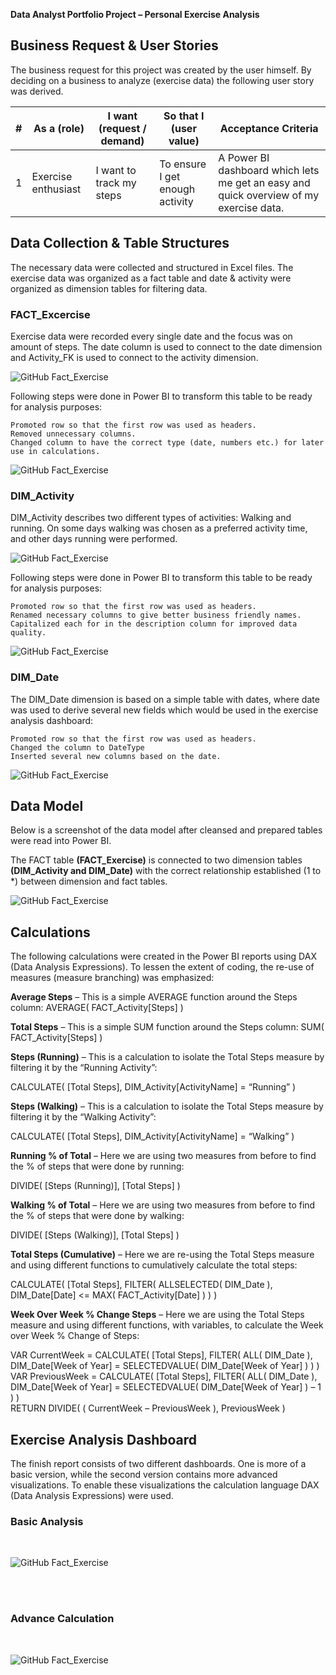 **Data Analyst Portfolio Project – Personal Exercise Analysis**

## Business Request & User Stories

The business request for this project was created by the user himself. By deciding on a business to analyze (exercise data) the following user story was derived.

|#|As a (role)|I want (request / demand)|So that I (user value)|Acceptance Criteria|
|---|---|---|---|---|
|1|Exercise enthusiast|I want to track my steps|To ensure I get enough activity|A Power BI dashboard which lets me get an easy and quick overview of my exercise data.|

## Data Collection & Table Structures
The necessary data were collected and structured in Excel files. The exercise data was organized as a fact table and date & activity were organized as dimension tables for filtering data.

### FACT_Excercise
Exercise data were recorded every single date and the focus was on amount of steps. The date column is used to connect to the date dimension and Activity_FK is used to connect to the activity dimension.

![GitHub Fact_Exercise](/images/Fact_Exercise.PNG)

Following steps were done in Power BI to transform this table to be ready for analysis purposes:

    Promoted row so that the first row was used as headers.
    Removed unnecessary columns.
    Changed column to have the correct type (date, numbers etc.) for later use in calculations.
    
![GitHub Fact_Exercise](/images/Fact_Activity_steps.PNG)
    
### DIM_Activity
DIM_Activity describes two different types of activities: Walking and running. On some days walking was chosen as a preferred activity time, and other days running were performed.

![GitHub Fact_Exercise](/images/Dim_Activity.PNG)

 Following steps were done in Power BI to transform this table to be ready for analysis purposes:

    Promoted row so that the first row was used as headers.
    Renamed necessary columns to give better business friendly names.
    Capitalized each for in the description column for improved data quality.
    
![GitHub Fact_Exercise](/images/Dim_Activity_steps.PNG)
    
### DIM_Date

The DIM_Date dimension is based on a simple table with dates, where date was used to derive several new fields which would be used in the exercise analysis dashboard:

    Promoted row so that the first row was used as headers.
    Changed the column to DateType
    Inserted several new columns based on the date.
    
![GitHub Fact_Exercise](/images/Dim_Date_steps.PNG)
    
## Data Model

Below is a screenshot of the data model after cleansed and prepared tables were read into Power BI.

The FACT table **(FACT_Exercise)** is connected to two dimension tables **(DIM_Activity and DIM_Date)** with the correct relationship established (1 to *) between dimension and fact tables.

![GitHub Fact_Exercise](/images/Data_Model.PNG)

## Calculations

The following calculations were created in the Power BI reports using DAX (Data Analysis Expressions). To lessen the extent of coding, the re-use of measures (measure branching) was emphasized:

**Average Steps** – This is a simple AVERAGE function around the Steps column:
AVERAGE( FACT_Activity[Steps] )

**Total Steps** – This is a simple SUM function around the Steps column:
SUM( FACT_Activity[Steps] )

**Steps (Running)** – This is a calculation to isolate the Total Steps measure by filtering it by the “Running Activity”:

CALCULATE(
    [Total Steps],
    DIM_Activity[ActivityName] = “Running”
)

**Steps (Walking)** – This is a calculation to isolate the Total Steps measure by filtering it by the “Walking Activity”:

CALCULATE(
[Total Steps],
DIM_Activity[ActivityName] = “Walking”
)

**Running % of Total** – Here we are using two measures from before to find the % of steps that were done by running:

DIVIDE(
[Steps (Running)],
[Total Steps]
)

**Walking % of Total** – Here we are using two measures from before to find the % of steps that were done by walking:

DIVIDE(
    [Steps (Walking)],
    [Total Steps]
)

**Total Steps (Cumulative)** – Here we are re-using the Total Steps measure and using different functions to cumulatively calculate the total steps:

CALCULATE(
[Total Steps],
FILTER(
ALLSELECTED( DIM_Date ),
DIM_Date[Date]
<= MAX( FACT_Activity[Date] )
)
)

**Week Over Week % Change Steps** – Here we are using the Total Steps measure and using different functions, with variables, to calculate the Week over Week % Change of Steps:

VAR CurrentWeek =
CALCULATE(
[Total Steps],
FILTER(
ALL( DIM_Date ),
DIM_Date[Week of Year]
= SELECTEDVALUE( DIM_Date[Week of Year] )
)
)
<br />
VAR PreviousWeek =
CALCULATE(
[Total Steps],
FILTER(
ALL( DIM_Date ),
DIM_Date[Week of Year]
= SELECTEDVALUE( DIM_Date[Week of Year] ) – 1
)
)
<br />
RETURN
DIVIDE(
( CurrentWeek – PreviousWeek ),
PreviousWeek
)


## Exercise Analysis Dashboard

The finish report consists of two different dashboards. One is more of a basic version, while the second version contains more advanced visualizations. To enable these visualizations the calculation language DAX (Data Analysis Expressions) were used.

### Basic Analysis
<br />

![GitHub Fact_Exercise](/images/Basic_Calculation.PNG)

<br />
<br />

### Advance Calculation
<br />

![GitHub Fact_Exercise](/images/Advance_Calculation.PNG)
